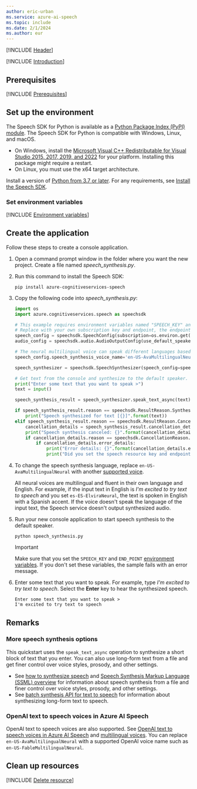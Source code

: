 ```yaml
---
author: eric-urban
ms.service: azure-ai-speech
ms.topic: include
ms.date: 2/1/2024
ms.author: eur
---
```


[!INCLUDE [Header](../../common/python.md)]

[!INCLUDE [Introduction](intro.md)]

## Prerequisites

[!INCLUDE [Prerequisites](../../common/azure-prerequisites.md)]

## Set up the environment

The Speech SDK for Python is available as a [Python Package Index (PyPI) module](https://pypi.org/project/azure-cognitiveservices-speech/). The Speech SDK for Python is compatible with Windows, Linux, and macOS.

- On Windows, install the [Microsoft Visual C++ Redistributable for Visual Studio 2015, 2017, 2019, and 2022](/cpp/windows/latest-supported-vc-redist?view=msvc-170&preserve-view=true) for your platform. Installing this package might require a restart.
- On Linux, you must use the x64 target architecture.

Install a version of [Python from 3.7 or later](https://www.python.org/downloads/). For any requirements, see [Install the Speech SDK](../../../quickstarts/setup-platform.md?pivots=programming-language-python).

### Set environment variables

[!INCLUDE [Environment variables](../../common/environment-variables.md)]

## Create the application

Follow these steps to create a console application.

1. Open a command prompt window in the folder where you want the new project. Create a file named *speech_synthesis.py*.
1. Run this command to install the Speech SDK:  

   ```console
   pip install azure-cognitiveservices-speech
   ```

1. Copy the following code into *speech_synthesis.py*:

    ```Python
    import os
    import azure.cognitiveservices.speech as speechsdk

    # This example requires environment variables named "SPEECH_KEY" and "END_POINT"
    # Replace with your own subscription key and endpoint, the endpoint is like : "https://YourServiceRegion.api.cognitive.microsoft.com"
    speech_config = speechsdk.SpeechConfig(subscription=os.environ.get('SPEECH_KEY'), endpoint=os.environ.get('END_POINT'))
    audio_config = speechsdk.audio.AudioOutputConfig(use_default_speaker=True)

    # The neural multilingual voice can speak different languages based on the input text.
    speech_config.speech_synthesis_voice_name='en-US-AvaMultilingualNeural'

    speech_synthesizer = speechsdk.SpeechSynthesizer(speech_config=speech_config, audio_config=audio_config)

    # Get text from the console and synthesize to the default speaker.
    print("Enter some text that you want to speak >")
    text = input()

    speech_synthesis_result = speech_synthesizer.speak_text_async(text).get()

    if speech_synthesis_result.reason == speechsdk.ResultReason.SynthesizingAudioCompleted:
        print("Speech synthesized for text [{}]".format(text))
    elif speech_synthesis_result.reason == speechsdk.ResultReason.Canceled:
        cancellation_details = speech_synthesis_result.cancellation_details
        print("Speech synthesis canceled: {}".format(cancellation_details.reason))
        if cancellation_details.reason == speechsdk.CancellationReason.Error:
            if cancellation_details.error_details:
                print("Error details: {}".format(cancellation_details.error_details))
                print("Did you set the speech resource key and endpoint values?")
    ```

1. To change the speech synthesis language, replace `en-US-AvaMultilingualNeural` with another [supported voice](~/articles/ai-services/speech-service/language-support.md#prebuilt-neural-voices).

   All neural voices are multilingual and fluent in their own language and English. For example, if the input text in English is *I'm excited to try text to speech* and you set `es-ES-ElviraNeural`, the text is spoken in English with a Spanish accent. If the voice doesn't speak the language of the input text, the Speech service doesn't output synthesized audio.

1. Run your new console application to start speech synthesis to the default speaker.

   ```console
   python speech_synthesis.py
   ```

   > [!IMPORTANT]
   > Make sure that you set the `SPEECH_KEY` and `END_POINT` [environment variables](#set-environment-variables). If you don't set these variables, the sample fails with an error message.

1. Enter some text that you want to speak. For example, type *I'm excited to try text to speech*. Select the **Enter** key to hear the synthesized speech.

   ```console
   Enter some text that you want to speak > 
   I'm excited to try text to speech
   ```

## Remarks

### More speech synthesis options

This quickstart uses the `speak_text_async` operation to synthesize a short block of text that you enter. You can also use long-form text from a file and get finer control over voice styles, prosody, and other settings.

- See [how to synthesize speech](~/articles/ai-services/speech-service/how-to-speech-synthesis.md) and [Speech Synthesis Markup Language (SSML) overview](~/articles/ai-services/speech-service/speech-synthesis-markup.md) for information about speech synthesis from a file and finer control over voice styles, prosody, and other settings.
- See [batch synthesis API for text to speech](~/articles/ai-services/speech-service/batch-synthesis.md) for information about synthesizing long-form text to speech.

### OpenAI text to speech voices in Azure AI Speech

OpenAI text to speech voices are also supported. See [OpenAI text to speech voices in Azure AI Speech](../../../openai-voices.md) and [multilingual voices](../../../language-support.md?tabs=tts#multilingual-voices). You can replace `en-US-AvaMultilingualNeural` with a supported OpenAI voice name such as `en-US-FableMultilingualNeural`.

## Clean up resources

[!INCLUDE [Delete resource](../../common/delete-resource.md)]
